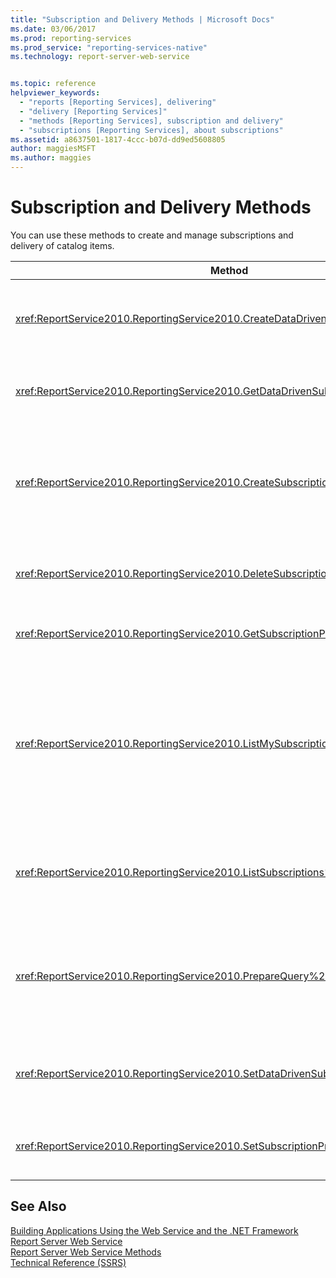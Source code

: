 ```yaml
---
title: "Subscription and Delivery Methods | Microsoft Docs"
ms.date: 03/06/2017
ms.prod: reporting-services
ms.prod_service: "reporting-services-native"
ms.technology: report-server-web-service


ms.topic: reference
helpviewer_keywords: 
  - "reports [Reporting Services], delivering"
  - "delivery [Reporting Services]"
  - "methods [Reporting Services], subscription and delivery"
  - "subscriptions [Reporting Services], about subscriptions"
ms.assetid: a8637501-1817-4ccc-b07d-dd9ed5608805
author: maggiesMSFT
ms.author: maggies
---
```

# Subscription and Delivery Methods
  You can use these methods to create and manage subscriptions and delivery of catalog items.  
  
|Method|Action|  
|------------|------------|  
|<xref:ReportService2010.ReportingService2010.CreateDataDrivenSubscription%2A>|Creates a data-driven subscription for a specified item.|  
|<xref:ReportService2010.ReportingService2010.GetDataDrivenSubscriptionProperties%2A>|Returns the properties for a data-driven subscription.|  
|<xref:ReportService2010.ReportingService2010.CreateSubscription%2A>|Creates a subscription for the specified item in the report server database or SharePoint library.|  
|<xref:ReportService2010.ReportingService2010.DeleteSubscription%2A>|Deletes a subscription from the report server database.|  
|<xref:ReportService2010.ReportingService2010.GetSubscriptionProperties%2A>|Returns the properties of a subscription.|  
|<xref:ReportService2010.ReportingService2010.ListMySubscriptions%2A>|Retrieves a list of subscriptions that have been created by the current user of the report server or SharePoint site for the given catalog item.|  
|<xref:ReportService2010.ReportingService2010.ListSubscriptions%2A>|Retrieves a list of subscriptions that have been created for a given item.|  
|<xref:ReportService2010.ReportingService2010.PrepareQuery%2A>|Returns a data set containing the fields retrieved by the delivery query for a data-driven subscription.|  
|<xref:ReportService2010.ReportingService2010.SetDataDrivenSubscriptionProperties%2A>|Sets the values of properties of a data-driven subscription.|  
|<xref:ReportService2010.ReportingService2010.SetSubscriptionProperties%2A>|Sets the values of properties of a subscription.|  
  
## See Also  
 [Building Applications Using the Web Service and the .NET Framework](../../../reporting-services/report-server-web-service/net-framework/building-applications-using-the-web-service-and-the-net-framework.md)   
 [Report Server Web Service](../../../reporting-services/report-server-web-service/report-server-web-service.md)   
 [Report Server Web Service Methods](../../../reporting-services/report-server-web-service/methods/report-server-web-service-methods.md)   
 [Technical Reference &#40;SSRS&#41;](../../../reporting-services/technical-reference-ssrs.md)  
  
  
